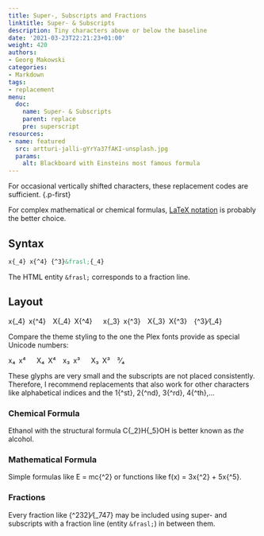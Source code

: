 ```yaml
---
title: Super-, Subscripts and Fractions
linktitle: Super- & Subscripts
description: Tiny characters above or below the baseline
date: '2021-03-23T22:21:23+01:00'
weight: 420
authors:
- Georg Makowski
categories:
- Markdown
tags:
- replacement
menu:
  doc:
    name: Super- & Subscripts
    parent: replace
    pre: superscript
resources:
- name: featured
  src: artturi-jalli-gYrYa37fAKI-unsplash.jpg
  params:
    alt: Blackboard with Einsteins most famous formula
---
```


For occasional vertically shifted characters, these replacement codes are sufficient.
{.p-first} <!--more-->

For complex mathematical or chemical formulas, [LaTeX notation][latex] is probably the better choice.

## Syntax

```md {.left-in}
x{‍_4} x{‍^4} {‍^3}&frasl;{‍_4}
```

The HTML entity `&frasl;` corresponds to a fraction line.

## Layout

x{_4} x{^4} X{_4} X{^4}   x{_3} x{^3} X{_3} X{^3}&emsp;{^3}&frasl;{_4} 

Compare the theme styling to the one the Plex fonts provide as special Unicode numbers:

x₄ x⁴   X₄ X⁴ x₃ x³   X₃ X³&emsp;³&frasl;₄

These glyphs are very small and the subscripts are not placed consistently. Therefore, I recommend replacements that also work for other characters like alphabetical indices and the 1{^st}, 2{^nd}, 3{^rd}, 4{^th},…

### Chemical Formula

Ethanol with the structural formula C{_2}H{_5}OH is better known as _the_ alcohol.

### Mathematical Formula

Simple formulas like E = mc{^2} or functions like f(x) = 3x{^2} + 5x{^5}.

### Fractions

Every fraction like {^232}⁄{_747} may be included using super- and subscripts with a fraction line (entity `&frasl;`) in between them.

[latex]: /doc/plugin/latex
